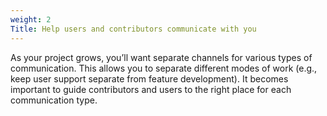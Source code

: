 ```yaml
---
weight: 2
Title: Help users and contributors communicate with you
---
```

As your project grows, you’ll want separate channels for various types of
communication. This allows you to separate different modes of work (e.g., keep
user support separate from feature development). It becomes important to guide
contributors and users to the right place for each communication type.
